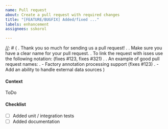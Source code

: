 ```yaml
---
name: Pull request
about: Create a pull request with required changes
title: "[FEATURE/BUGFIX] Added/fixed ..."
labels: enhancement
assignees: sskorol

---
```


[//]: # (
. Thank you so much for sending us a pull request! 
.
. Make sure you have a clear name for your pull request. 
. To link the request with isses use the following notation: (fixes #123, fixes #321\)
.
. An example of good pull request names:
. - Factory annotation processing support (fixes #123\)
. - Add an ability to handle external data sources
)

#### Context
[//]: # (
. Describe the problem or feature.
)
ToDo

#### Checklist
- [ ] Added unit / integration tests
- [ ] Added documentation
